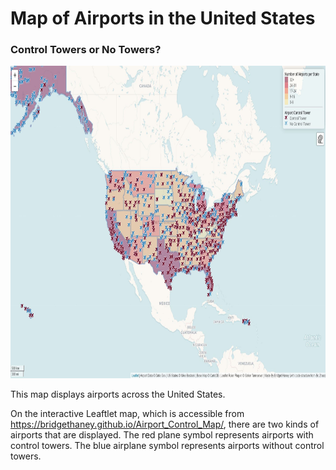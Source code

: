 # Map of Airports in the United States


### Control Towers or No Towers?

<img src="img/airport_map.JPG" width="800" height="500">

This map displays airports across the United States. 

On the interactive Leaftlet map, which is accessible from https://bridgethaney.github.io/Airport_Control_Map/, there are two kinds of airports that are displayed. The red plane symbol represents airports with control towers. The blue airplane symbol represents airports without control towers.

